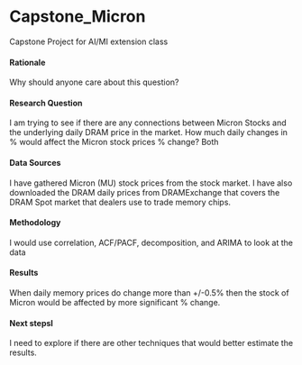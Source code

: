 # Capstone_Micron
Capstone Project for AI/MI extension class

#### Rationale
Why should anyone care about this question?

#### Research Question
I am trying to see if there are any connections between Micron Stocks and the underlying daily DRAM price in the market.  How much daily changes in % would affect the Micron stock prices % change?  Both

#### Data Sources
I have gathered Micron (MU) stock prices from the stock market.  I have also downloaded the DRAM daily prices from DRAMExchange that covers the DRAM Spot market that dealers use to trade memory chips.

#### Methodology
I would use correlation, ACF/PACF, decomposition, and ARIMA to look at the data

#### Results
When daily memory prices do change more than +/-0.5% then the stock of Micron would be affected by more significant % change.

#### Next stepsI
I need to explore if there are other techniques that would better estimate the results.
